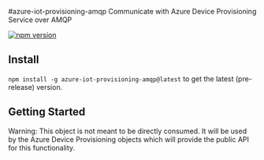 #azure-iot-provisioning-amqp
Communicate with Azure Device Provisioning Service over AMQP

[![npm version](https://badge.fury.io/js/azure-iot-provisioning-amqp.svg)](https://badge.fury.io/js/azure-iot-provisioning-amqp)

## Install

`npm install -g azure-iot-provisioning-amqp@latest` to get the latest (pre-release) version.

## Getting Started

Warning: This object is not meant to be directly consumed.  It will be used by the Azure Device Provisioning objects which will provide the public API for this functionality.

